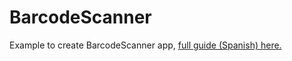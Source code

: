# BarcodeScanner

Example to create BarcodeScanner app, [full guide (Spanish) here.](http://aristidesguimera.com/?p=9)
